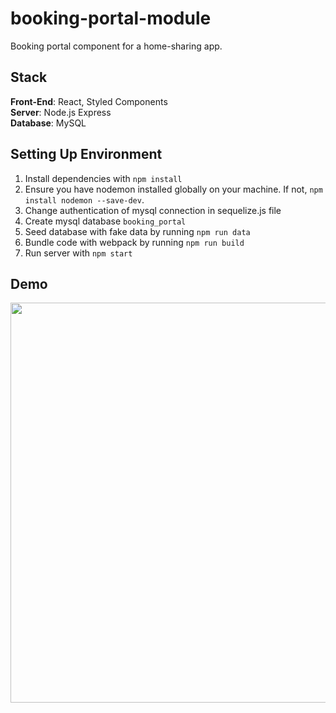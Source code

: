 # booking-portal-module
Booking portal component for a home-sharing app.

## Stack
**Front-End**: React, Styled Components<br />
**Server**: Node.js Express<br />
**Database**: MySQL<br />

## Setting Up Environment
1. Install dependencies with `npm install`
2. Ensure you have nodemon installed globally on your machine. If not, `npm install nodemon --save-dev`.
3. Change authentication of mysql connection in sequelize.js file
4. Create mysql database `booking_portal`
5. Seed database with fake data by running `npm run data`
6. Bundle code with webpack by running `npm run build`
7. Run server with `npm start`

## Demo
<p align="center">
  <img src="demo2.gif?raw=true" width="640px">
</p>
